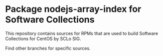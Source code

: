 # Package nodejs-array-index for Software Collections

This repository contains sources for RPMs that are used
to build Software Collections for CentOS by SCLo SIG.

Find other branches for specific sources.
